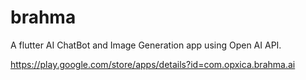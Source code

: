# brahma

A flutter AI ChatBot and Image Generation app using Open AI API.

https://play.google.com/store/apps/details?id=com.opxica.brahma.ai

